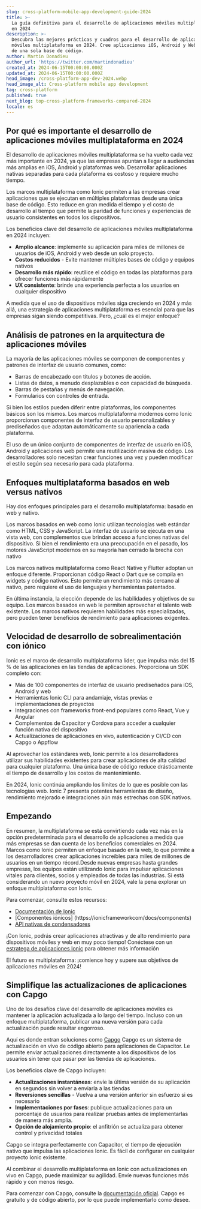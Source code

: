 ```yaml
---
slug: cross-platform-mobile-app-development-guide-2024
title: >-
  La guía definitiva para el desarrollo de aplicaciones móviles multiplataforma
  en 2024
description: >-
  Descubra las mejores prácticas y cuadros para el desarrollo de aplicaciones
  móviles multiplataforma en 2024. Cree aplicaciones iOS, Android y Web a partir
  de una sola base de código.
author: Martin Donadieu
author_url: 'https://twitter.com/martindonadieu'
created_at: 2024-06-15T00:00:00.000Z
updated_at: 2024-06-15T00:00:00.000Z
head_image: /cross-platform-app-dev-2024.webp
head_image_alt: Cross-platform mobile app development
tag: cross-platform
published: true
next_blog: top-cross-platform-frameworks-compared-2024
locale: es
---
```


## Por qué es importante el desarrollo de aplicaciones móviles multiplataforma en 2024

El desarrollo de aplicaciones móviles multiplataforma se ha vuelto cada vez más importante en 2024, ya que las empresas apuntan a llegar a audiencias más amplias en iOS, Android y plataformas web. Desarrollar aplicaciones nativas separadas para cada plataforma es costoso y requiere mucho tiempo. 

Los marcos multiplataforma como Ionic permiten a las empresas crear aplicaciones que se ejecutan en múltiples plataformas desde una única base de código. Esto reduce en gran medida el tiempo y el costo de desarrollo al tiempo que permite la paridad de funciones y experiencias de usuario consistentes en todos los dispositivos.

Los beneficios clave del desarrollo de aplicaciones móviles multiplataforma en 2024 incluyen:

- **Amplio alcance**: implemente su aplicación para miles de millones de usuarios de iOS, Android y web desde un solo proyecto. 
- **Costos reducidos** - Evite mantener múltiples bases de código y equipos nativos
- **Desarrollo más rápido**: reutilice el código en todas las plataformas para ofrecer funciones más rápidamente
- **UX consistente**: brinde una experiencia perfecta a los usuarios en cualquier dispositivo

A medida que el uso de dispositivos móviles siga creciendo en 2024 y más allá, una estrategia de aplicaciones multiplataforma es esencial para que las empresas sigan siendo competitivas. Pero, ¿cuál es el mejor enfoque?

## Análisis de patrones en la arquitectura de aplicaciones móviles

La mayoría de las aplicaciones móviles se componen de componentes y patrones de interfaz de usuario comunes, como:

- Barras de encabezado con títulos y botones de acción.
- Listas de datos, a menudo desplazables o con capacidad de búsqueda. 
- Barras de pestañas y menús de navegación.
- Formularios con controles de entrada. 

Si bien los estilos pueden diferir entre plataformas, los componentes básicos son los mismos. Los marcos multiplataforma modernos como Ionic proporcionan componentes de interfaz de usuario personalizables y prediseñados que adaptan automáticamente su apariencia a cada plataforma.

El uso de un único conjunto de componentes de interfaz de usuario en iOS, Android y aplicaciones web permite una reutilización masiva de código. Los desarrolladores solo necesitan crear funciones una vez y pueden modificar el estilo según sea necesario para cada plataforma.

## Enfoques multiplataforma basados ​​en web versus nativos

Hay dos enfoques principales para el desarrollo multiplataforma: basado en web y nativo.

Los marcos basados ​​en web como Ionic utilizan tecnologías web estándar como HTML, CSS y JavaScript. La interfaz de usuario se ejecuta en una vista web, con complementos que brindan acceso a funciones nativas del dispositivo. Si bien el rendimiento era una preocupación en el pasado, los motores JavaScript modernos en su mayoría han cerrado la brecha con nativo 

Los marcos nativos multiplataforma como React Native y Flutter adoptan un enfoque diferente. Proporcionan código React o Dart que se compila en widgets y código nativos. Esto permite un rendimiento más cercano al nativo, pero requiere el uso de lenguajes y herramientas patentados.

En última instancia, la elección depende de las habilidades y objetivos de su equipo. Los marcos basados ​​en web le permiten aprovechar el talento web existente. Los marcos nativos requieren habilidades más especializadas, pero pueden tener beneficios de rendimiento para aplicaciones exigentes. 

## Velocidad de desarrollo de sobrealimentación con iónico

Ionic es el marco de desarrollo multiplataforma líder, que impulsa más del 15 % de las aplicaciones en las tiendas de aplicaciones. Proporciona un SDK completo con:

- Más de 100 componentes de interfaz de usuario prediseñados para iOS, Android y web
- Herramientas Ionic CLI para andamiaje, vistas previas e implementaciones de proyectos
- Integraciones con frameworks front-end populares como React, Vue y Angular
- Complementos de Capacitor y Cordova para acceder a cualquier función nativa del dispositivo
- Actualizaciones de aplicaciones en vivo, autenticación y CI/CD con Capgo o Appflow

Al aprovechar los estándares web, Ionic permite a los desarrolladores utilizar sus habilidades existentes para crear aplicaciones de alta calidad para cualquier plataforma. Una única base de código reduce drásticamente el tiempo de desarrollo y los costos de mantenimiento.

En 2024, Ionic continúa ampliando los límites de lo que es posible con las tecnologías web. Ionic 7 presenta potentes herramientas de diseño, rendimiento mejorado e integraciones aún más estrechas con SDK nativos.

## Empezando

En resumen, la multiplataforma se está convirtiendo cada vez más en la opción predeterminada para el desarrollo de aplicaciones a medida que más empresas se dan cuenta de los beneficios comerciales en 2024. Marcos como Ionic permiten un enfoque basado en la web, lo que permite a los desarrolladores crear aplicaciones increíbles para miles de millones de usuarios en un tiempo récord.Desde nuevas empresas hasta grandes empresas, los equipos están utilizando Ionic para impulsar aplicaciones vitales para clientes, socios y empleados de todas las industrias. Si está considerando un nuevo proyecto móvil en 2024, vale la pena explorar un enfoque multiplataforma con Ionic.

Para comenzar, consulte estos recursos:

- [Documentación de Ionic](https://ionicframeworkcom/docs)
- [Componentes iónicos] (https://ionicframeworkcom/docs/components)
- [API nativas de condensadores](https://capacitorionicframeworkcom/)

¡Con Ionic, podrás crear aplicaciones atractivas y de alto rendimiento para dispositivos móviles y web en muy poco tiempo! Conéctese con un [estratega de aplicaciones Ionic](https://ionicio/enterprise/strategy-session) para obtener más información 

El futuro es multiplataforma: ¡comience hoy y supere sus objetivos de aplicaciones móviles en 2024!

## Simplifique las actualizaciones de aplicaciones con Capgo

Uno de los desafíos clave del desarrollo de aplicaciones móviles es mantener la aplicación actualizada a lo largo del tiempo. Incluso con un enfoque multiplataforma, publicar una nueva versión para cada actualización puede resultar engorroso.

Aquí es donde entran soluciones como [Capgo](https://capgoapp/) Capgo es un sistema de actualización en vivo de código abierto para aplicaciones de Capacitor. Le permite enviar actualizaciones directamente a los dispositivos de los usuarios sin tener que pasar por las tiendas de aplicaciones.

Los beneficios clave de Capgo incluyen:

- **Actualizaciones instantáneas**: envíe la última versión de su aplicación en segundos sin volver a enviarla a las tiendas
- **Reversiones sencillas** - Vuelva a una versión anterior sin esfuerzo si es necesario 
- **Implementaciones por fases**: publique actualizaciones para un porcentaje de usuarios para realizar pruebas antes de implementarlas de manera más amplia.
- **Opción de alojamiento propio**: el anfitrión se actualiza para obtener control y privacidad totales

Capgo se integra perfectamente con Capacitor, el tiempo de ejecución nativo que impulsa las aplicaciones Ionic. Es fácil de configurar en cualquier proyecto Ionic existente.

Al combinar el desarrollo multiplataforma en Ionic con actualizaciones en vivo en Capgo, puede maximizar su agilidad. Envíe nuevas funciones más rápido y con menos riesgo.

Para comenzar con Capgo, consulte la [documentación oficial](https://docscapgoapp/). Capgo es gratuito y de código abierto, por lo que puede implementarlo como desee.